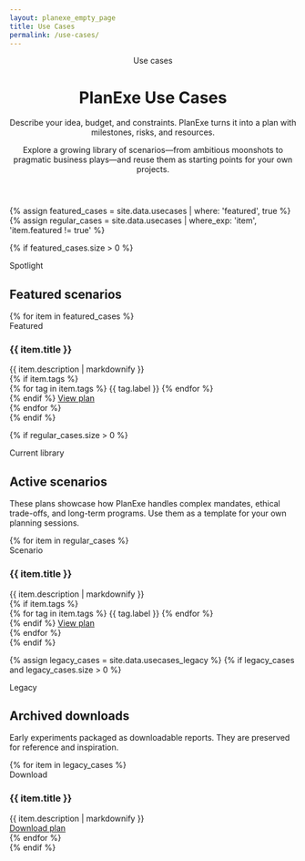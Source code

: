 ```yaml
---
layout: planexe_empty_page
title: Use Cases
permalink: /use-cases/
---
```


<header class="post-header planexe-usecases-header">
  <span class="planexe-section__eyebrow">Use cases</span>
  <h1 class="post-title">PlanExe Use Cases</h1>
  <div class="header-description">
    <p class="subtitle">Describe your idea, budget, and constraints. PlanExe turns it into a plan with milestones, risks, and resources.</p>
    <p class="description">Explore a growing library of scenarios—from ambitious moonshots to pragmatic business plays—and reuse them as starting points for your own projects.</p>
  </div>
</header>

{% assign featured_cases = site.data.usecases | where: 'featured', true %}
{% assign regular_cases = site.data.usecases | where_exp: 'item', 'item.featured != true' %}

{% if featured_cases.size > 0 %}
<section class="planexe-section">
  <span class="planexe-section__eyebrow">Spotlight</span>
  <h2 class="planexe-section__title">Featured scenarios</h2>
  <div class="planexe-usecase-grid">
    {% for item in featured_cases %}
    <article class="planexe-card planexe-card--usecase">
      <span class="planexe-card__meta">Featured</span>
      <h3 class="planexe-card__title">{{ item.title }}</h3>
      <div class="planexe-card__body">
        {{ item.description | markdownify }}
      </div>
      {% if item.tags %}
      <div class="planexe-card__tags">
        {% for tag in item.tags %}
        <span class="planexe-tag planexe-tag--{{ tag.classification | default: 'default' | downcase | replace: ' ', '-' }}">{{ tag.label }}</span>
        {% endfor %}
      </div>
      {% endif %}
      <a class="planexe-link--arrow" href="{{ item.report_link | relative_url }}">View plan</a>
    </article>
    {% endfor %}
  </div>
</section>
{% endif %}

{% if regular_cases.size > 0 %}
<section class="planexe-section">
  <span class="planexe-section__eyebrow">Current library</span>
  <h2 class="planexe-section__title">Active scenarios</h2>
  <p class="planexe-section__lede">These plans showcase how PlanExe handles complex mandates, ethical trade-offs, and long-term programs. Use them as a template for your own planning sessions.</p>
  <div class="planexe-usecase-grid">
    {% for item in regular_cases %}
    <article class="planexe-card planexe-card--usecase">
      <span class="planexe-card__meta">Scenario</span>
      <h3 class="planexe-card__title">{{ item.title }}</h3>
      <div class="planexe-card__body">
        {{ item.description | markdownify }}
      </div>
      {% if item.tags %}
      <div class="planexe-card__tags">
        {% for tag in item.tags %}
        <span class="planexe-tag planexe-tag--{{ tag.classification | default: 'default' | downcase | replace: ' ', '-' }}">{{ tag.label }}</span>
        {% endfor %}
      </div>
      {% endif %}
      <a class="planexe-link--arrow" href="{{ item.report_link | relative_url }}">View plan</a>
    </article>
    {% endfor %}
  </div>
</section>
{% endif %}

{% assign legacy_cases = site.data.usecases_legacy %}
{% if legacy_cases and legacy_cases.size > 0 %}
<section class="planexe-section">
  <span class="planexe-section__eyebrow">Legacy</span>
  <h2 class="planexe-section__title">Archived downloads</h2>
  <p class="planexe-section__lede">Early experiments packaged as downloadable reports. They are preserved for reference and inspiration.</p>
  <div class="planexe-usecase-grid">
    {% for item in legacy_cases %}
    <article class="planexe-card planexe-card--usecase">
      <span class="planexe-card__meta">Download</span>
      <h3 class="planexe-card__title">{{ item.title }}</h3>
      <div class="planexe-card__body">
        {{ item.description | markdownify }}
      </div>
      <a class="planexe-link--arrow" href="{{ item.download_link }}">Download plan</a>
    </article>
    {% endfor %}
  </div>
</section>
{% endif %}
